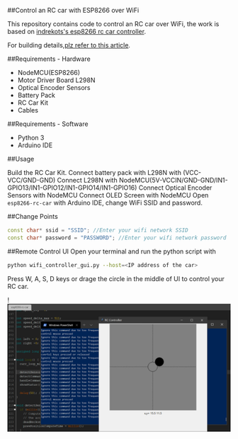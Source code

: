 ##Control an RC car with ESP8266 over WiFi

This repository contains code to control an RC car over WiFi, the work is based on [indrekots's esp8266 rc car controller](https://github.com/indrekots/esp8266-rc-car-controller). 

For building details,[plz refer to this article](https://articles.oostore.com/build-a-rc-car-with-wifi-control/).

##Requirements - Hardware

* NodeMCU(ESP8266)
* Motor Driver Board L298N
* Optical Encoder Sensors
* Battery Pack
* RC Car Kit
* Cables

##Requirements - Software

* Python 3
* Arduino IDE

##Usage

Build the RC Car Kit.
Connect battery pack with L298N with (VCC-VCC/GND-GND)
Connect L298N with NodeMCU(5V-VCCIN/GND-GND/IN1-GPIO13/IN1-GPIO12/IN1-GPIO14/IN1-GPIO16)
Connect Optical Encoder Sensors with NodeMCU
Connect OLED Screen with NodeMCU
Open `esp8266-rc-car` with Arduino IDE, change WiFi SSID and password. 

##Change Points

```cpp
const char* ssid = "SSID"; //Enter your wifi network SSID
const char* password = "PASSWORD"; //Enter your wifi network password
```

##Remote Control UI
Open your terminal and run the python script with

```bash
python wifi_controller_gui.py --host=<IP address of the car>
```

Press W, A, S, D keys or drage the circle in the middle of UI to control your RC car.

!![Interface](https://github.com/angelamonster/esp8266-rc-car-controller/blob/master/resources/interface.png)
